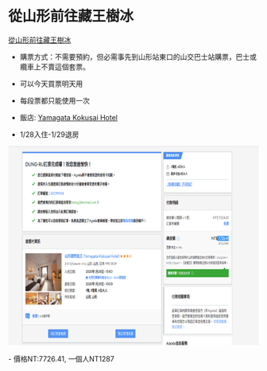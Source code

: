 # 從山形前往藏王樹冰

[從山形前往藏王樹冰](https://www.travalearth.com/post-30705298/)
- 購票方式：不需要預約，但必需事先到山形站東口的山交巴士站購票，巴士或纜車上不賣這個套票。
- 可以今天買票明天用
- 每段票都只能使用一次

- 飯店: [Yamagata Kokusai Hotel](https://goo.gl/maps/TfJmPKRht3ifZWkt9)
- 1/28入住-1/29退房
<p align=center>
<img src="https://raw.githubusercontent.com/davidccc/math-hundred-japan-tour/master/Yamagata-Kokusai-Hotel.png" alt="Hotel" height=400px>
</p>
- 價格NT:7726.41, 一個人NT1287
